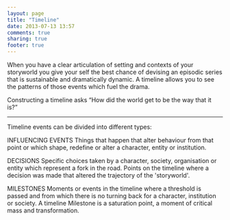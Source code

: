 ```yaml
---
layout: page
title: "Timeline"
date: 2013-07-13 13:57
comments: true
sharing: true
footer: true
---
```


When you have a clear articulation of setting and contexts of your storyworld you give your self the best chance of devising an episodic series that is sustainable and dramatically dynamic. A timeline allows you to see the patterns of those events which fuel the drama.

Constructing a timeline asks “How did the world get to be the way that it is?”
___

Timeline events can be divided into different types:

INFLUENCING EVENTS
Things that happen that alter behaviour from that point or which shape, redefine or alter a character, entity or institution.

DECISIONS
Specific choices taken by a character, society, organisation or entity which represent a fork in the road. Points on the timeline where a decision was made that altered the trajectory of the 'storyworld'.

MILESTONES
Moments or events in the timeline where a threshold is passed and from which there is no turning back for a character, institution or society. A timeline Milestone is a saturation point, a moment of critical mass and transformation.